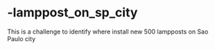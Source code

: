 # -lamppost_on_sp_city
This is a challenge to identify where install new 500 lampposts on Sao Paulo city
